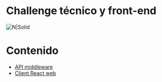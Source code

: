 # Challenge técnico y front-end

![N|Solid](https://http2.mlstatic.com/ui/navigation/5.7.0/mercadolibre/favicon.ico)

# Contenido

  - [API middleware](https://github.com/montusokar/mercadolibre/blob/master/api/README.md)
  - [Client React web](https://github.com/montusokar/mercadolibre/blob/master/client/README.md) 
